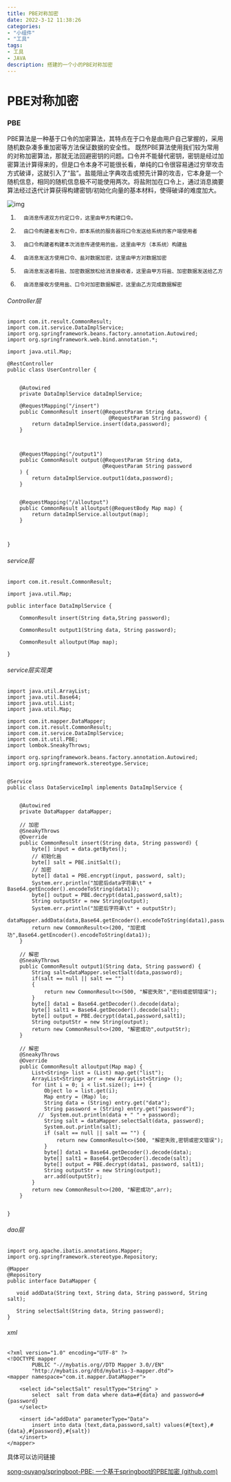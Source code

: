 ```yaml
---
title: PBE对称加密
date: 2022-3-12 11:38:26
categories: 
- "小组件" 
- "工具" 
tags: 
- 工具
- JAVA
description: 搭建的一个小的PBE对称加密
---
```



# PBE对称加密

### PBE

​    PBE算法是一种基于口令的加密算法，其特点在于口令是由用户自己掌握的，采用随机数杂凑多重加密等方法保证数据的安全性。 既然PBE算法使用我们较为常用的对称加密算法，那就无法回避密钥的问题。口令并不能替代密钥，密钥是经过加密算法计算得来的，但是口令本身不可能很长看，单纯的口令很容易通过穷举攻击方式破译，这就引入了“盐”。盐能阻止字典攻击或预先计算的攻击，它本身是一个随机信息，相同的随机信息极不可能使用两次。将盐附加在口令上，通过消息摘要算法经过迭代计算获得构建密钥/初始化向量的基本材料，使得破译的难度加大。



![img](http://uploadphoto.oys68.cn/photo/iYbVchZDyNxse1waKMAJazgs936TAm6u4Vj49ede.png)

1)       由消息传递双方约定口令，这里由甲方构建口令。

2)       由口令构建者发布口令，即本系统的服务器将口令发送给系统的客户端使用者

3)       由口令构建者构建本次消息传递使用的盐，这里由甲方（本系统）构建盐

4)       由消息发送方使用口令、盐对数据加密，这里由甲方对数据加密

5)       由消息发送者将盐、加密数据放松给消息接收者，这里由甲方将盐、加密数据发送给乙方

6)       由消息接收方使用盐、口令对加密数据解密，这里由乙方完成数据解密

###### Controller层

```
import com.it.result.CommonResult;
import com.it.service.DataImplService;
import org.springframework.beans.factory.annotation.Autowired;
import org.springframework.web.bind.annotation.*;

import java.util.Map;

@RestController
public class UserController {


    @Autowired
    private DataImplService dataImplService;

    @RequestMapping("/insert")
    public CommonResult insert(@RequestParam String data,
                                 @RequestParam String password) {
        return dataImplService.insert(data,password);
    }



    @RequestMapping("/output1")
    public CommonResult output(@RequestParam String data,
                               @RequestParam String password
    ) {
        return dataImplService.output1(data,password);
    }


    @RequestMapping("/alloutput")
    public CommonResult alloutput(@RequestBody Map map) {
        return dataImplService.alloutput(map);
    }



}
```

###### service层

```
import com.it.result.CommonResult;

import java.util.Map;

public interface DataImplService {

    CommonResult insert(String data,String password);

    CommonResult output1(String data, String password);

    CommonResult alloutput(Map map);

}
```

###### service层实现类

```
import java.util.ArrayList;
import java.util.Base64;
import java.util.List;
import java.util.Map;

import com.it.mapper.DataMapper;
import com.it.result.CommonResult;
import com.it.service.DataImplService;
import com.it.util.PBE;
import lombok.SneakyThrows;

import org.springframework.beans.factory.annotation.Autowired;
import org.springframework.stereotype.Service;


@Service
public class DataServiceImpl implements DataImplService {


    @Autowired
    private DataMapper dataMapper;

    // 加密
    @SneakyThrows
    @Override
    public CommonResult insert(String data, String password) {
        byte[] input = data.getBytes();
        // 初始化盐
        byte[] salt = PBE.initSalt();
        // 加密
        byte[] data1 = PBE.encrypt(input, password, salt);
        System.err.println("加密后data字符串\t" + Base64.getEncoder().encodeToString(data1));
        byte[] output = PBE.decrypt(data1,password,salt);
        String outputStr = new String(output);
        System.err.println("加密后字符串\t" + outputStr);
        dataMapper.addData(data,Base64.getEncoder().encodeToString(data1),password,Base64.getEncoder().encodeToString(salt));
        return new CommonResult<>(200, "加密成功",Base64.getEncoder().encodeToString(data1));
    }

    // 解密
    @SneakyThrows
    public CommonResult output1(String data, String password) {
        String salt=dataMapper.selectSalt(data,password);
        if(salt == null || salt == "")
        {
            return new CommonResult<>(500, "解密失败","密码或密钥错误");
        }
        byte[] data1 = Base64.getDecoder().decode(data);
        byte[] salt1 = Base64.getDecoder().decode(salt);
        byte[] output = PBE.decrypt(data1,password,salt1);
        String outputStr = new String(output);
        return new CommonResult<>(200, "解密成功",outputStr);
    }

    // 解密
    @SneakyThrows
    @Override
    public CommonResult alloutput(Map map) {
        List<String> list = (List) map.get("list");
        ArrayList<String> arr = new ArrayList<String> ();
        for (int i = 0; i < list.size(); i++) {
            Object lo = list.get(i);
            Map entry = (Map) lo;
            String data = (String) entry.get("data");
            String password = (String) entry.get("password");
          //  System.out.println(data + " " + password);
            String salt = dataMapper.selectSalt(data, password);
            System.out.println(salt);
            if (salt == null || salt == "") {
                return new CommonResult<>(500, "解密失败,密钥或密文错误");
            }
            byte[] data1 = Base64.getDecoder().decode(data);
            byte[] salt1 = Base64.getDecoder().decode(salt);
            byte[] output = PBE.decrypt(data1, password, salt1);
            String outputStr = new String(output);
            arr.add(outputStr);
        }
        return new CommonResult<>(200, "解密成功",arr);
    }


}
```

###### dao层

```
import org.apache.ibatis.annotations.Mapper;
import org.springframework.stereotype.Repository;

@Mapper
@Repository
public interface DataMapper {

   void addData(String text, String data, String password, String salt);

   String selectSalt(String data, String password);
}
```

###### xml

```
<?xml version="1.0" encoding="UTF-8" ?>
<!DOCTYPE mapper
        PUBLIC "-//mybatis.org//DTD Mapper 3.0//EN"
        "http://mybatis.org/dtd/mybatis-3-mapper.dtd">
<mapper namespace="com.it.mapper.DataMapper">

    <select id="selectSalt" resultType="String" >
        select  salt from data where data=#{data} and password=#{password}
    </select>

    <insert id="addData" parameterType="Data">
        insert into data (text,data,password,salt) values(#{text},#{data},#{password},#{salt})
    </insert>
</mapper>
```

具体可以访问链接

[song-ouyang/springboot-PBE: 一个基于springboot的PBE加密 (github.com)](https://github.com/song-ouyang/springboot-PBE)
